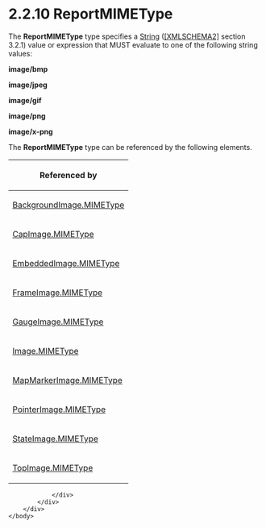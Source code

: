 <html dir="LTR" xmlns:mshelp="http://msdn.microsoft.com/mshelp" xmlns:ddue="http://ddue.schemas.microsoft.com/authoring/2003/5" xmlns:xlink="http://www.w3.org/1999/xlink" xmlns:tool="http://www.microsoft.com/tooltip">
    <head>
        <meta http-equiv="Content-Type" content="text/html; CHARSET=utf-8"></meta>
        <meta name="save" content="history"></meta>
        <title>2.2.10 ReportMIMEType</title>
        <xml>
            <mshelp:toctitle title="2.2.10 ReportMIMEType"></mshelp:toctitle>
            <mshelp:rltitle title="[MS-RDL]: ReportMIMEType"></mshelp:rltitle>
            <mshelp:keyword index="A" term="7e89fcbb-b433-48dd-819c-14d70e3b45bf"></mshelp:keyword>
            <mshelp:attr name="DCSext.ContentType" value="open specification"></mshelp:attr>
            <mshelp:attr name="AssetID" value="7e89fcbb-b433-48dd-819c-14d70e3b45bf"></mshelp:attr>
            <mshelp:attr name="TopicType" value="kbRef"></mshelp:attr>
            <mshelp:attr name="DCSext.Title" value="[MS-RDL]: ReportMIMEType" />
        </xml>
    </head>
    <body>
        <div id="header">
            <h1 class="heading">2.2.10 ReportMIMEType</h1>
        </div>
        <div id="mainSection">
            <div id="mainBody">
                <div id="allHistory" class="saveHistory"></div>
                <div id="sectionSection0" class="section" name="collapseableSection">
                    

<p>The <b>ReportMIMEType</b> type specifies a <a href="1ed81ef3-a683-45e3-aaad-bd2bbe71bc3d.md">String</a> (<a href="https://go.microsoft.com/fwlink/?LinkId=90610">[XMLSCHEMA2]</a> section
3.2.1) value or expression that MUST evaluate to one of the following string
values:</p>

<p><b>image/bmp</b></p>

<p><b>image/jpeg</b></p>

<p><b>image/gif</b></p>

<p><b>image/png</b></p>

<p><b>image/x-png</b></p>

<p>The <b>ReportMIMEType</b> type can be referenced by the
following elements.</p>

<table>
 <thead>
  <tr>
   <th>
   <p>Referenced by</p>
   </th>
  </tr>
 </thead>
 <tr>
  <td>
  <p><a href="670cee04-bb8d-4cd9-86d9-5b0076fb1bce.md">BackgroundImage.MIMEType</a></p>
  </td>
 </tr>
 <tr>
  <td>
  <p><a href="1bebe3d3-645e-46a3-94a5-cc8b9cad1cb7.md">CapImage.MIMEType</a></p>
  </td>
 </tr>
 <tr>
  <td>
  <p><a href="83a812fd-0959-410e-ba65-7929435ca6d7.md">EmbeddedImage.MIMEType</a></p>
  </td>
 </tr>
 <tr>
  <td>
  <p><a href="90a14d02-3b3e-400a-b7dc-7236fd432063.md">FrameImage.MIMEType</a></p>
  </td>
 </tr>
 <tr>
  <td>
  <p><a href="a133a16d-04f1-4ed1-ad7a-9608cfc98030.md">GaugeImage.MIMEType</a></p>
  </td>
 </tr>
 <tr>
  <td>
  <p><a href="71e3fcbb-9caa-42e3-b181-1532409aed25.md">Image.MIMEType</a></p>
  </td>
 </tr>
 <tr>
  <td>
  <p><a href="7c0b9946-c85c-49d1-98d1-de60abc0c110.md">MapMarkerImage.MIMEType</a></p>
  </td>
 </tr>
 <tr>
  <td>
  <p><a href="2c45ab89-de08-4db2-af03-1539f0bc9f5d.md">PointerImage.MIMEType</a></p>
  </td>
 </tr>
 <tr>
  <td>
  <p><a href="c4284d18-876a-443e-be45-6b480625234e.md">StateImage.MIMEType</a></p>
  </td>
 </tr>
 <tr>
  <td>
  <p><a href="f10802dd-06d4-4f70-9a51-dcb3d5da2926.md">TopImage.MIMEType</a></p>
  </td>
 </tr>
</table>

<p> </p>


                </div>
            </div>
        </div>
    </body>
</html>